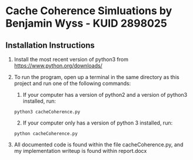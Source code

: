 # Cache Coherence Simluations by Benjamin Wyss - KUID 2898025 #

## Installation Instructions ##
1. Install the most recent version of python3 from https://www.python.org/downloads/
2. To run the program, open up a terminal in the same directory as this project and run one of the following commands:
    1. If your computer has a version of python2 and a version of python3 installed, run:
    
    `python3 cacheCoherence.py`
    
    2. If your computer only has a version of python 3 installed, run:
    
    `python cacheCoherence.py`
    
3. All documented code is found within the file cacheCoherence.py, and my implementation writeup is found within report.docx
